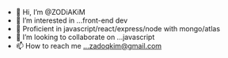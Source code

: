 - 👋 Hi, I’m @ZODiAKiM
- 👀 I’m interested in ...front-end dev
- 🌱 Proficient in javascript/react/express/node with mongo/atlas
- 💞️ I’m looking to collaborate on ...javascript
- 📫 How to reach me ...zadoqkim@gmail.com

<!---
ZODiAKiM/ZODiAKiM is a ✨ special ✨ repository because its `README.md` (this file) appears on your GitHub profile.
You can click the Preview link to take a look at your changes.
--->
